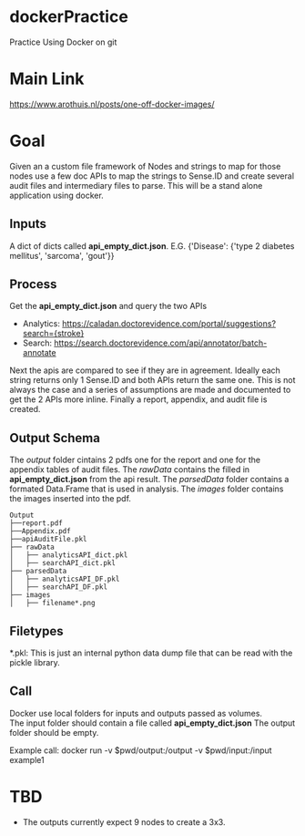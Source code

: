 # dockerPractice
Practice Using Docker on git

# Main Link
https://www.arothuis.nl/posts/one-off-docker-images/

# Goal 
Given an a custom file framework of Nodes and strings to map for those nodes use a few doc APIs to map the strings to Sense.ID and create several audit files and intermediary files to parse. 
This will be a stand alone application using docker. 

## Inputs 

A dict of dicts called **api_empty_dict.json**. 
E.G. {'Disease': {'type 2 diabetes mellitus', 'sarcoma', 'gout'}}


## Process 
Get the **api_empty_dict.json** and query the two APIs
 * Analytics: https://caladan.doctorevidence.com/portal/suggestions?search={stroke}
 * Search: https://search.doctorevidence.com/api/annotator/batch-annotate

Next the apis are compared to see if they are in agreement. Ideally each string returns only 1 Sense.ID and both APIs return the same one. 
This is not always the case and a series of assumptions are made and documented to get the 2 APIs more inline. 
Finally a report, appendix, and audit file is created. 
 

## Output Schema
The *output* folder cintains 2 pdfs one for the report and one for the appendix tables of audit files. 
The *rawData* contains the filled in **api_empty_dict.json** from the api result.
The *parsedData* folder contains a formated Data.Frame that is used in analysis. 
The *images* folder contains the images inserted into the pdf.



``` 
Output
├──report.pdf
├──Appendix.pdf
├──apiAuditFile.pkl
├── rawData
│   ├── analyticsAPI_dict.pkl
│   ├── searchAPI_dict.pkl
├── parsedData
│   ├── analyticsAPI_DF.pkl
│   ├── searchAPI_DF.pkl
├── images
│   ├── filename*.png

```

## Filetypes 

*.pkl: This is just an internal python data dump file that can be read with the pickle library. 


## Call 

Docker use local folders for inputs and outputs passed as volumes.  
The input folder should contain a file called **api_empty_dict.json**
The output folder should be empty.  

Example call: docker run -v $pwd/output:/output -v $pwd/input:/input example1


# TBD

* The outputs currently expect 9 nodes to create a 3x3.

